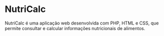 # NutriCalc
NutriCalc é uma aplicação web desenvolvida com PHP, HTML e CSS, que permite consultar e calcular informações nutricionais de alimentos. 
